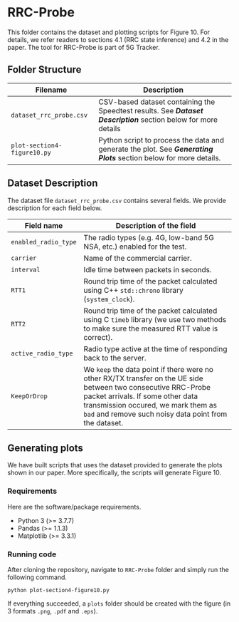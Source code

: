 # RRC-Probe

This folder contains the dataset and plotting scripts for Figure 10. For details, we refer readers to sections 4.1 (RRC state inference) and 4.2 in the paper. The tool for RRC-Probe is part of 5G Tracker. 

## Folder Structure   

| Filename                    | Description                                                                                                |
|-----------------------------|------------------------------------------------------------------------------------------------------------|
| `dataset_rrc_probe.csv` | CSV-based dataset containing the Speedtest results. See **_Dataset Description_** section below for more details |
| `plot-section4-figure10.py`           | Python script to process the data and generate the plot. See **_Generating Plots_** section below for more details.                      |

## Dataset Description

The dataset file `dataset_rrc_probe.csv` contains several fields. We provide description for each field below.

| Field name           | Description of the field                                           |
|----------------------|--------------------------------------------------------------------|
| `enabled_radio_type`               | The radio types (e.g. 4G, low-band 5G NSA, etc.) enabled for the test.                        |
| `carrier`      | Name of the commercial carrier.                  |
| `interval`        | Idle time between packets in seconds.                    |
| `RTT1`         | Round trip time of the packet calculated using C++ `std::chrono` library (`system_clock`).                            |
| `RTT2`    | Round trip time of the packet calculated using C `timeb` library (we use two methods to make sure the measured RTT value is correct). |
| `active_radio_type`       | Radio type active at the time of responding back to the server.                            |
| `KeepOrDrop`           | We `keep` the data point if there were no other RX/TX transfer on the UE side between two consecutive RRC-Probe packet arrivals. If some other data transmission occured, we mark them as `bad` and remove such noisy data point from the dataset.              |

## Generating plots

We have built scripts that uses the dataset provided to generate the plots shown in our paper. More specifically, the scripts will generate Figure 10.
### Requirements

Here are the software/package requirements.

- Python 3 (>= 3.7.7)
- Pandas (>= 1.1.3)
- Matplotlib (>= 3.3.1)

### Running code

After cloning the repository, navigate to `RRC-Probe` folder and simply run the following command.

`python plot-section4-figure10.py`

If everything succeeded, a `plots` folder should be created with the figure (in 3 formats `.png`, `.pdf` and `.eps`).
